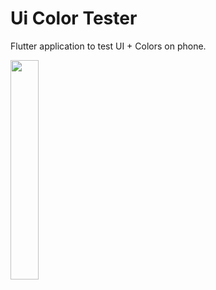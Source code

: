 # Ui Color Tester

Flutter application to test UI + Colors on phone.

<img src="https://user-images.githubusercontent.com/21291813/115097620-ad86ac00-9f01-11eb-83b0-ee1246c425a0.png" width="30%"></img> 
